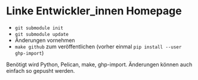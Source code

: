 # Linke Entwickler_innen Homepage

* `git submodule init`
* `git submodule update`
* Änderungen vornehmen
* `make github` zum veröffentlichen (vorher einmal `pip install --user ghp-import`)

Benötigt wird Python, Pelican, make, ghp-import. Änderungen können auch einfach
so gepusht werden.
